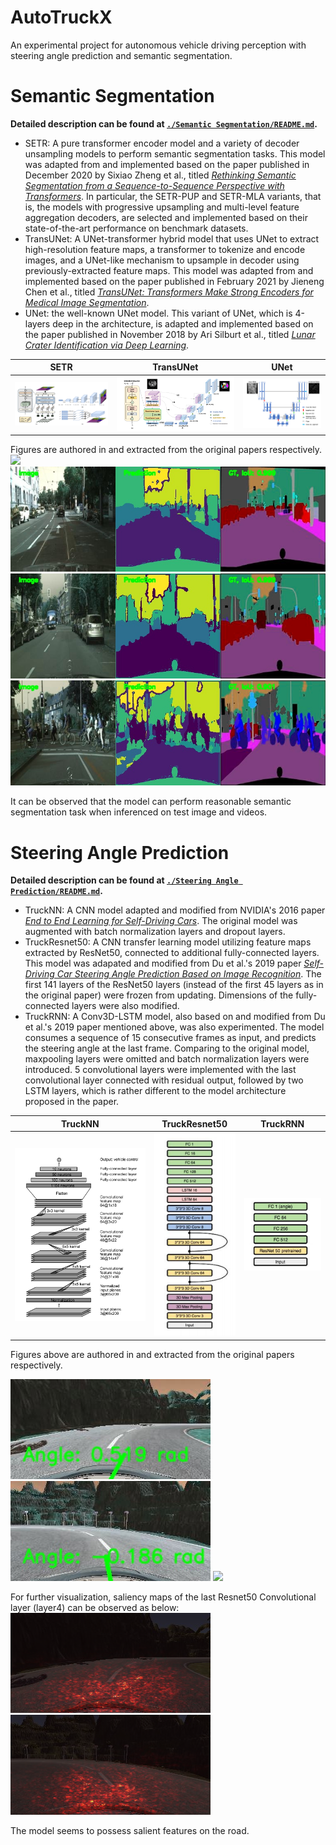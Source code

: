 # AutoTruckX
An experimental project for autonomous vehicle driving perception with steering angle prediction and semantic segmentation. 

# Semantic Segmentation

**Detailed description can be found at [`./Semantic Segmentation/README.md`](./Semantic%20Segmentation).**

* SETR: A pure transformer encoder model and a variety of decoder unsampling models to perform semantic segmentation tasks. This model was adapted from and implemented based on the paper published in December 2020 by Sixiao Zheng et al., titled [*Rethinking Semantic Segmentation from a Sequence-to-Sequence Perspective
with Transformers*](https://arxiv.org/abs/2012.15840). In particular, the SETR-PUP and SETR-MLA variants, that is, the models with progressive upsampling and multi-level feature aggregation decoders, are selected and implemented based on their state-of-the-art performance on benchmark datasets.
* TransUNet: A UNet-transformer hybrid model that uses UNet to extract high-resolution feature maps, a transformer to tokenize and encode images, and a UNet-like mechanism to upsample in decoder using previously-extracted feature maps. This model was adapted from and implemented based on the paper published in February 2021 by Jieneng Chen et al., titled [*TransUNet: Transformers Make Strong Encoders for Medical Image Segmentation*](https://arxiv.org/abs/2102.04306).
* UNet: the well-known UNet model. This variant of UNet, which is 4-layers deep in the architecture, is adapted and implemented based on the paper published in November 2018 by Ari Silburt et al., titled [*Lunar Crater Identification via Deep Learning*](https://arxiv.org/abs/1803.02192).

| SETR | TransUNet | UNet |
| ------------- | ------------- | ------------- |
| ![What is this](./Semantic%20Segmentation/visualizations/SETR_model.png)  | ![What is this](./Semantic%20Segmentation/visualizations/TransUNet_model.png)  | ![What is this](./Semantic%20Segmentation/visualizations/unet_model.png)|

Figures are authored in and extracted from the original papers respectively.
 ![](./Semantic%20Segmentation/visualizations/combined.gif)
 ![What is this](./Semantic%20Segmentation/visualizations/output1_2.jpg) 
 ![What is this](./Semantic%20Segmentation/visualizations/output2_2.jpg) 
 ![What is this](./Semantic%20Segmentation/visualizations/output3_2.jpg) 


It can be observed that the model can perform reasonable semantic segmentation task when inferenced on test image and videos. 

# Steering Angle Prediction

**Detailed description can be found at [`./Steering Angle Prediction/README.md`](./Steering%20Angle%20Prediction).**

* TruckNN: A CNN model adapted and modified from NVIDIA's 2016 paper [*End to End Learning for Self-Driving Cars*](https://arxiv.org/abs/1604.07316). The original model was augmented with batch normalization layers and dropout layers.
* TruckResnet50: A CNN transfer learning model utilizing feature maps extracted by ResNet50, connected to additional fully-connected layers. This model was adapated and modified from Du et al.'s 2019 paper [*Self-Driving Car Steering Angle Prediction Based on Image Recognition*](https://arxiv.org/abs/1912.05440). The first 141 layers of the ResNet50 layers (instead of the first 45 layers as in the original paper) were frozen from updating. Dimensions of the fully-connected layers were also modified.
* TruckRNN: A Conv3D-LSTM model, also based on and modified from Du et al.'s 2019 paper mentioned above, was also experimented. The model consumes a sequence of 15 consecutive frames as input, and predicts the steering angle at the last frame. Comparing to the original model, maxpooling layers were omitted and batch normalization layers were introduced. 5 convolutional layers were implemented with the last convolutional layer connected with residual output, followed by two LSTM layers, which is rather different to the model architecture proposed in the paper.

| TruckNN | TruckResnet50 | TruckRNN |
| ------------- | ------------- | ------------- |
| ![What is this](./Steering%20Angle%20Prediction/visualizations/nvidia_model.png)  | ![What is this](./Steering%20Angle%20Prediction/visualizations/3dLSTM_model.png)  | ![What is this](./Steering%20Angle%20Prediction/visualizations/Res_model.png)|

Figures above are authored in and extracted from the original papers respectively.

 ![What is this](./Steering%20Angle%20Prediction/visualizations/model3_output.jpg) ![What is this](./Steering%20Angle%20Prediction/visualizations/model3_output2.jpg) 
 ![](./Steering%20Angle%20Prediction/visualizations/demo.gif)

For further visualization, saliency maps of the last Resnet50 Convolutional layer (layer4) can be observed as below:
![What is this](./Steering%20Angle%20Prediction/visualizations/resnet_salient_map1.png) ![What is this](./Steering%20Angle%20Prediction/visualizations/resnet_salient_map2.png)

The model seems to possess salient features on the road.
